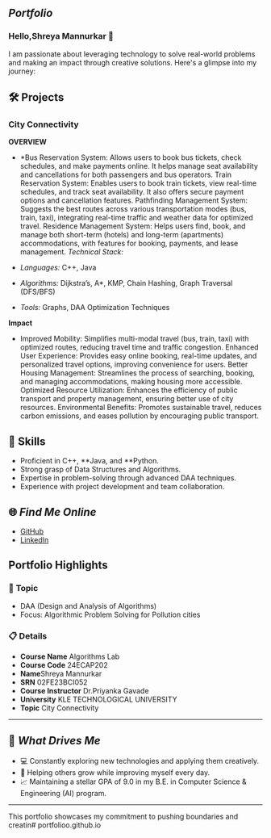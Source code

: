 ## *Portfolio*

### Hello,Shreya Mannurkar 👋

I am passionate about leveraging technology to solve real-world problems and making an impact through creative solutions. 
Here's a glimpse into my journey:  


## 🛠 Projects

### **City Connectivity**  

**OVERVIEW**  

- *Bus Reservation System: Allows users to book bus tickets, check schedules, and make payments online. It helps manage seat availability and cancellations for both passengers and bus operators.
Train Reservation System: Enables users to book train tickets, view real-time schedules, and track seat availability. It also offers secure payment options and cancellation features.
Pathfinding Management System: Suggests the best routes across various transportation modes (bus, train, taxi), integrating real-time traffic and weather data for optimized travel.
Residence Management System: Helps users find, book, and manage both short-term (hotels) and long-term (apartments) accommodations, with features for booking, payments, and lease management.
*Technical Stack:*  

- *Languages:* C++, Java  
- *Algorithms:* Dijkstra’s, A*, KMP, Chain Hashing, Graph Traversal (DFS/BFS)
- *Tools:* Graphs, DAA Optimization Techniques  

**Impact**  

- Improved Mobility: Simplifies multi-modal travel (bus, train, taxi) with optimized routes, reducing travel time and traffic congestion.
Enhanced User Experience: Provides easy online booking, real-time updates, and personalized travel options, improving convenience for users.
Better Housing Management: Streamlines the process of searching, booking, and managing accommodations, making housing more accessible.
Optimized Resource Utilization: Enhances the efficiency of public transport and property management, ensuring better use of city resources.
Environmental Benefits: Promotes sustainable travel, reduces carbon emissions, and eases pollution by encouraging public transport.
## 🚀 **Skills**  

- Proficient in C++, **Java, and **Python.  
- Strong grasp of Data Structures and Algorithms.  
- Expertise in problem-solving through advanced DAA techniques.  
- Experience with project development and team collaboration.  


## 🌐 *Find Me Online*

- [GitHub](https://github.com/Samruddi11/portfolioo.github.io)
- [LinkedIn](https://www.linkedin.com/in/h-b-samruddi-5a0372306/)

## Portfolio Highlights

### 🎯 **Topic** 

- DAA (Design and Analysis of Algorithms)  
- Focus: Algorithmic Problem Solving for Pollution cities  

### 📋 **Details**

- **Course Name** Algorithms Lab 
- **Course Code** 24ECAP202  
- **Name**Shreya Mannurkar
- **SRN** 02FE23BCI052  
- **Course Instructor** Dr.Priyanka Gavade  
- **University** KLE TECHNOLOGICAL UNIVERSITY
- **Topic** City Connectivity

---

## 🎨 *What Drives Me*  
- 💻 Constantly exploring new technologies and applying them creatively.  
- 🤝 Helping others grow while improving myself every day.  
- 📈 Maintaining a stellar GPA of 9.0 in my B.E. in Computer Science & Engineering (AI) program.  

---

This portfolio showcases my commitment to pushing boundaries and creatin# portfolioo.github.io

